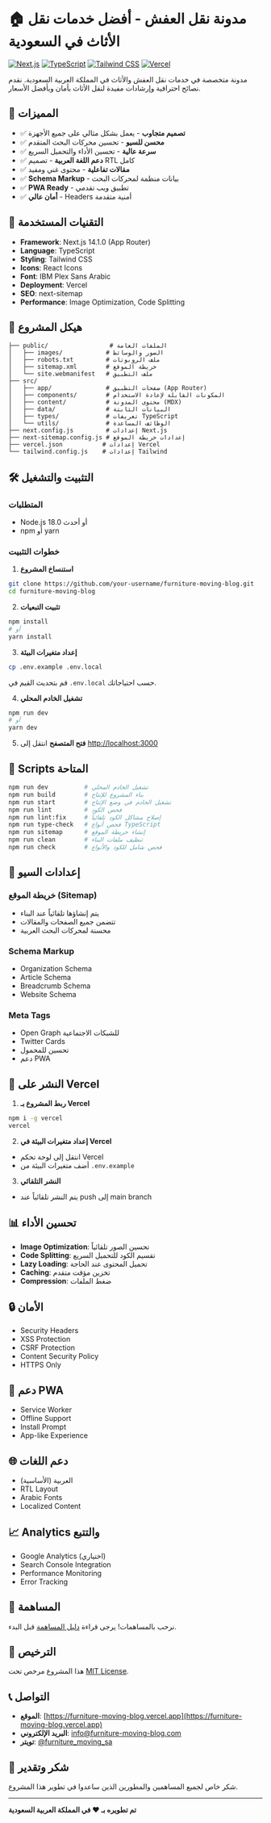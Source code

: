 # 🏠 مدونة نقل العفش - أفضل خدمات نقل الأثاث في السعودية

[![Next.js](https://img.shields.io/badge/Next.js-14.1.0-black)](https://nextjs.org/)
[![TypeScript](https://img.shields.io/badge/TypeScript-5.3.3-blue)](https://www.typescriptlang.org/)
[![Tailwind CSS](https://img.shields.io/badge/Tailwind_CSS-3.4.1-38B2AC)](https://tailwindcss.com/)
[![Vercel](https://img.shields.io/badge/Deployed_on-Vercel-000000)](https://vercel.com/)

مدونة متخصصة في خدمات نقل العفش والأثاث في المملكة العربية السعودية. نقدم نصائح احترافية وإرشادات مفيدة لنقل الأثاث بأمان وبأفضل الأسعار.

## 🌟 المميزات

- ✅ **تصميم متجاوب** - يعمل بشكل مثالي على جميع الأجهزة
- ✅ **محسن للسيو** - تحسين محركات البحث المتقدم
- ✅ **سرعة عالية** - تحسين الأداء والتحميل السريع
- ✅ **دعم اللغة العربية** - تصميم RTL كامل
- ✅ **مقالات تفاعلية** - محتوى غني ومفيد
- ✅ **Schema Markup** - بيانات منظمة لمحركات البحث
- ✅ **PWA Ready** - تطبيق ويب تقدمي
- ✅ **أمان عالي** - Headers أمنية متقدمة

## 🚀 التقنيات المستخدمة

- **Framework**: Next.js 14.1.0 (App Router)
- **Language**: TypeScript
- **Styling**: Tailwind CSS
- **Icons**: React Icons
- **Font**: IBM Plex Sans Arabic
- **Deployment**: Vercel
- **SEO**: next-sitemap
- **Performance**: Image Optimization, Code Splitting

## 📁 هيكل المشروع

```
├── public/                 # الملفات العامة
│   ├── images/            # الصور والوسائط
│   ├── robots.txt         # ملف الروبوتات
│   ├── sitemap.xml        # خريطة الموقع
│   └── site.webmanifest   # ملف التطبيق
├── src/
│   ├── app/               # صفحات التطبيق (App Router)
│   ├── components/        # المكونات القابلة لإعادة الاستخدام
│   ├── content/           # محتوى المدونة (MDX)
│   ├── data/              # البيانات الثابتة
│   ├── types/             # تعريفات TypeScript
│   └── utils/             # الوظائف المساعدة
├── next.config.js         # إعدادات Next.js
├── next-sitemap.config.js # إعدادات خريطة الموقع
├── vercel.json           # إعدادات Vercel
└── tailwind.config.js    # إعدادات Tailwind
```

## 🛠️ التثبيت والتشغيل

### المتطلبات
- Node.js 18.0 أو أحدث
- npm أو yarn

### خطوات التثبيت

1. **استنساخ المشروع**
```bash
git clone https://github.com/your-username/furniture-moving-blog.git
cd furniture-moving-blog
```

2. **تثبيت التبعيات**
```bash
npm install
# أو
yarn install
```

3. **إعداد متغيرات البيئة**
```bash
cp .env.example .env.local
```
قم بتحديث القيم في `.env.local` حسب احتياجاتك.

4. **تشغيل الخادم المحلي**
```bash
npm run dev
# أو
yarn dev
```

5. **فتح المتصفح**
انتقل إلى [http://localhost:3000](http://localhost:3000)

## 📝 Scripts المتاحة

```bash
npm run dev          # تشغيل الخادم المحلي
npm run build        # بناء المشروع للإنتاج
npm run start        # تشغيل الخادم في وضع الإنتاج
npm run lint         # فحص الكود
npm run lint:fix     # إصلاح مشاكل الكود تلقائياً
npm run type-check   # فحص أنواع TypeScript
npm run sitemap      # إنشاء خريطة الموقع
npm run clean        # تنظيف ملفات البناء
npm run check        # فحص شامل للكود والأنواع
```

## 🔧 إعدادات السيو

### خريطة الموقع (Sitemap)
- يتم إنشاؤها تلقائياً عند البناء
- تتضمن جميع الصفحات والمقالات
- محسنة لمحركات البحث العربية

### Schema Markup
- Organization Schema
- Article Schema
- Breadcrumb Schema
- Website Schema

### Meta Tags
- Open Graph للشبكات الاجتماعية
- Twitter Cards
- تحسين للمحمول
- دعم PWA

## 🚀 النشر على Vercel

1. **ربط المشروع بـ Vercel**
```bash
npm i -g vercel
vercel
```

2. **إعداد متغيرات البيئة في Vercel**
- انتقل إلى لوحة تحكم Vercel
- أضف متغيرات البيئة من `.env.example`

3. **النشر التلقائي**
- يتم النشر تلقائياً عند push إلى main branch

## 📊 تحسين الأداء

- **Image Optimization**: تحسين الصور تلقائياً
- **Code Splitting**: تقسيم الكود للتحميل السريع
- **Lazy Loading**: تحميل المحتوى عند الحاجة
- **Caching**: تخزين مؤقت متقدم
- **Compression**: ضغط الملفات

## 🔒 الأمان

- Security Headers
- XSS Protection
- CSRF Protection
- Content Security Policy
- HTTPS Only

## 📱 دعم PWA

- Service Worker
- Offline Support
- Install Prompt
- App-like Experience

## 🌐 دعم اللغات

- العربية (الأساسية)
- RTL Layout
- Arabic Fonts
- Localized Content

## 📈 Analytics والتتبع

- Google Analytics (اختياري)
- Search Console Integration
- Performance Monitoring
- Error Tracking

## 🤝 المساهمة

نرحب بالمساهمات! يرجى قراءة [دليل المساهمة](CONTRIBUTING.md) قبل البدء.

## 📄 الترخيص

هذا المشروع مرخص تحت [MIT License](LICENSE).

## 📞 التواصل

- **الموقع**: [https://furniture-moving-blog.vercel.app](https://furniture-moving-blog.vercel.app)
- **البريد الإلكتروني**: info@furniture-moving-blog.com
- **تويتر**: [@furniture_moving_sa](https://twitter.com/furniture_moving_sa)

## 🙏 شكر وتقدير

شكر خاص لجميع المساهمين والمطورين الذين ساعدوا في تطوير هذا المشروع.

---

**تم تطويره بـ ❤️ في المملكة العربية السعودية**